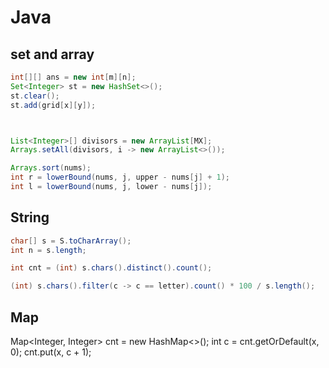 # Java

## set and array
```java
int[][] ans = new int[m][n];
Set<Integer> st = new HashSet<>();
st.clear();
st.add(grid[x][y]);



List<Integer>[] divisors = new ArrayList[MX];
Arrays.setAll(divisors, i -> new ArrayList<>());

Arrays.sort(nums);
int r = lowerBound(nums, j, upper - nums[j] + 1);
int l = lowerBound(nums, j, lower - nums[j]);

```

## String

```java
char[] s = S.toCharArray();
int n = s.length;

int cnt = (int) s.chars().distinct().count();

(int) s.chars().filter(c -> c == letter).count() * 100 / s.length();
```

## Map

Map<Integer, Integer> cnt = new HashMap<>();
int c = cnt.getOrDefault(x, 0);
cnt.put(x, c + 1);
